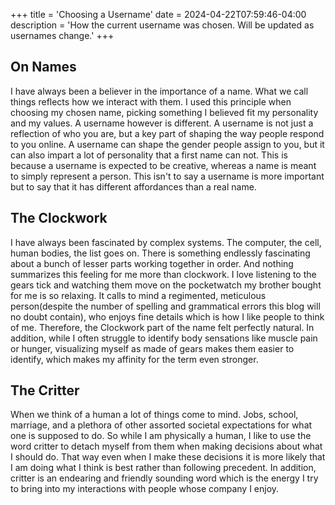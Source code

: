 +++
title = 'Choosing a Username'
date = 2024-04-22T07:59:46-04:00
description = 'How the current username was chosen. Will be updated as usernames change.'
+++
## On Names
I have always been a believer in the importance of a name. What we call things reflects how we interact with them. I used this principle when choosing my chosen name, picking something I believed fit my personality and my values. A username however is different. A username is not just a reflection of who you are, but a key part of shaping the way people respond to you online. A username can shape the gender people assign to you, but it can also impart a lot of personality that a first name can not. This is because a username is expected to be creative, whereas a name is meant to simply represent a person. This isn't to say a username is more important but to say that it has different affordances than a real name.

## The Clockwork
I have always been fascinated by complex systems. The computer, the cell, human bodies, the list goes on. There is something endlessly fascinating about a bunch of lesser parts working together in order. And nothing summarizes this feeling for me more than clockwork. I love listening to the gears tick and watching them move on the pocketwatch my brother bought for me is so relaxing. It calls to mind a regimented, meticulous person(despite the number of spelling and grammatical errors this blog will no doubt contain), who enjoys fine details which is how I like people to think of me. Therefore, the Clockwork part of the name felt perfectly natural. In addition, while I often struggle to identify body sensations like muscle pain or hunger, visualizing myself as made of gears makes them easier to identify, which makes my affinity for the term even stronger.

## The Critter

When we think of a human a lot of things come to mind. Jobs, school, marriage, and a plethora of other assorted societal expectations for what one is supposed to do. So while I am physically a human, I like to use the word critter to detach myself from them when making decisions about what I should do. That way even when I make these decisions it is more likely that I am doing what I think is best rather than following precedent. In addition, critter is an endearing and friendly sounding word which is the energy I try to bring into my interactions with people whose company I enjoy.



